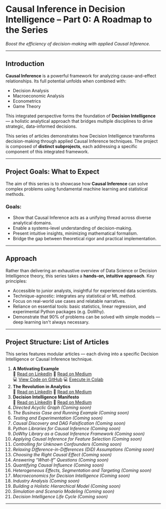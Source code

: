 # Causal Inference in Decision Intelligence – Part 0: A Roadmap to the Series

*Boost the efficiency of decision-making with applied Causal Inference.*

---

## Introduction

**Causal Inference** is a powerful framework for analyzing cause-and-effect relationships. Its full potential unfolds when combined with:

- Decision Analysis  
- Macroeconomic Analysis  
- Econometrics  
- Game Theory  

This integrated perspective forms the foundation of **Decision Intelligence** — a holistic analytical approach that bridges multiple disciplines to drive strategic, data-informed decisions.

This series of articles demonstrates how Decision Intelligence transforms decision-making through applied Causal Inference techniques. The project is composed of **distinct subprojects**, each addressing a specific component of this integrated framework.

---

## Project Goals: What to Expect

The aim of this series is to showcase how **Causal Inference** can solve complex problems using fundamental machine learning and statistical methods.

### Goals:
- Show that Causal Inference acts as a unifying thread across diverse analytical domains.  
- Enable a systems-level understanding of decision-making.  
- Present intuitive insights, minimizing mathematical formalism.  
- Bridge the gap between theoretical rigor and practical implementation.  

---

## Approach

Rather than delivering an exhaustive overview of Data Science or Decision Intelligence theory, this series takes a **hands-on, intuitive approach**. Key principles:

- Accessible to junior analysts, insightful for experienced data scientists.  
- Technique-agnostic: integrates any statistical or ML method.  
- Focus on real-world use cases and relatable narratives.  
- Reliance on essential tools: basic statistics, linear regression, and experimental Python packages (e.g. DoWhy).  
- Demonstrate that 90% of problems can be solved with simple models — deep learning isn't always necessary.  

---

## Project Structure: List of Articles

This series features modular articles — each diving into a specific Decision Intelligence or Causal Inference technique.

1. **A Motivating Example** <br> 📄 [Read on LinkedIn](https://www.linkedin.com/pulse/causal-inference-decision-intelligence-part-1-example-eugene-zinoviev-ehycc/) 📄 [Read on Medium](https://www.linkedin.com/in/your-link-here/) <br> 💻 [View Code on GitHub](https://github.com/ezinoviev/causal-inference/blob/6b953aa8e8ffe0453eb3baa983942dfa961ac394/1.%20A%20Motivating%20Example.ipynb)  💻 [Execute in Colab](https://colab.research.google.com/drive/1YwhyWnVUAynNFk6u1YcIoimKIygUDa-H?usp=sharing) 
2. **The Revolution in Analytics** <br>
📄 [Read on LinkedIn](https://www.linkedin.com/pulse/causal-inference-decision-intelligence-part-2-eugene-zinoviev-wkbnc/) 📄 [Read on Medium](https://www.linkedin.com/in/your-link-here/)
3. **Decision Intelligence Manifesto** <br>
📄 [Read on LinkedIn](https://www.linkedin.com/pulse/causal-inference-decision-intelligence-part-3-eugene-zinoviev-ypcxc) 📄 [Read on Medium](https://www.linkedin.com/in/your-link-here/)
4. _Directed Acyclic Graph_ *(Coming soon)*
5. _The Business Case and Running Example_ *(Coming soon)*
6. _Testing and Experimentation_ *(Coming soon)*  
7. _Causal Discovery and DAG Falsification_ *(Coming soon)*  
8. _Python Libraries for Causal Inference_ *(Coming soon)*  
9. _DoWhy Library as a Causal Inference Framework_ *(Coming soon)*  
10. _Applying Causal Inference for Feature Selection_ *(Coming soon)*  
11. _Controlling for Unknown Confounders_ *(Coming soon)*  
12. _Relaxing Difference-in-Differences (DiD) Assumptions_ *(Coming soon)*  
13. _Choosing the Right Causal Effect_ *(Coming soon)*  
14. _Answering “What-If” Questions_ *(Coming soon)*  
15. _Quantifying Causal Influence_ *(Coming soon)*  
16. _Heterogeneous Effects, Segmentation and Targeting_ *(Coming soon)*  
17. _Macroeconomics for Decision Intelligence_ *(Coming soon)*   
18. _Industry Analysis_ *(Coming soon)* 
19. _Building a Holistic Hierarchical Model_  *(Coming soon)*  
20. _Simulation and Scenario Modeling_ *(Coming soon)*  
21. _Decision Intelligence Life Cycle_ *(Coming soon)* 

---

